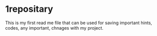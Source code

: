 # 1repositary
This is my first read me file that can be used for saving important hints, codes, any important, chnages with my project.
